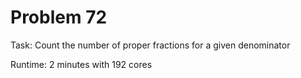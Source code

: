 # Problem 72

Task: Count the number of proper fractions for a given denominator

Runtime: 2 minutes with 192 cores
